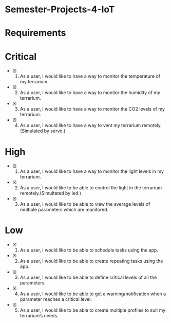 # Semester-Projects-4-IoT

# Requirements
# Critical
- [x] 1. As a user, I would like to have a way to monitor the temperature of my terrarium.
 
- [x] 2. As a user, I would like to have a way to monitor the humidity of my terrarium.
 
- [x] 3. As a user, I would like to have a way to monitor the CO2 levels of my terrarium.
 
- [x] 4. As a user, I would like to have a way to vent my terrarium remotely.(Simulated by servo.)
 
# High
- [x] 1. As a user, I would like to have a way to monitor the light levels in my terrarium.
 
- [x] 2. As a user, I would like to be able to control the light in the terrarium remotely.(Simultated by led.)
 
- [x] 3. As a user, I would like to be able to view the average levels of multiple
parameters which are monitored.

# Low
- [x] 1. As a user, I would like to be able to schedule tasks using the app.
 
- [x] 2. As a user, I would like to be able to create repeating tasks using the app.
 
- [x] 3. As a user, I would like to be able to define critical levels of all the parameters.
 
- [x] 4. As a user, I would like to be able to get a warning/notification when a parameter
reaches a critical level.

- [x] 5. As a user, I would like to be able to create multiple profiles to suit my terrarium’s
needs.
